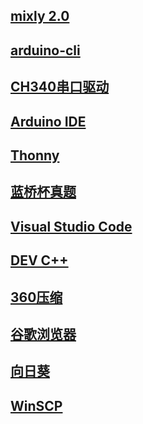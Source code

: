 ## [mixly 2.0](http://www.cele-tech.com:5000/sharing/m949pbl1c)

## [arduino-cli](https://downloads.arduino.cc/arduino-cli/arduino-cli_latest_Windows_64bit.zip)

## [CH340串口驱动](https://www.wch.cn/downloads/file/65.html)

## [Arduino IDE](https://downloads.arduino.cc/arduino-ide/arduino-ide_2.3.2_Windows_64bit.exe)

## [Thonny](http://tslb.i234.me:5000/sharing/W4OpWsUwk)

## [蓝桥杯真题](http://www.cele-tech.com:5000/sharing/HK36AJjfB)

## [Visual Studio Code](https://code.visualstudio.com/docs/?dv=win64user)

## [DEV C++](https://logserviceccf.oss-cn-hangzhou.aliyuncs.com/Dev-Cpp%205.11%20TDM-GCC%204.9.2.exe)

## [360压缩](https://www.360totalsecurity.com/zh-cn/download-free-360-zip/)

## [谷歌浏览器](https://dl.google.com/tag/s/appguid%3D%7B8A69D345-D564-463C-AFF1-A69D9E530F96%7D%26iid%3D%7B8DFA7F4B-A60F-278B-84C2-338237943B54%7D%26lang%3Dzh-CN%26browser%3D5%26usagestats%3D1%26appname%3DGoogle%2520Chrome%26needsadmin%3Dprefers%26ap%3Dx64-statsdef_1%26installdataindex%3Dempty/chrome/install/ChromeStandaloneSetup64.exe)

## [向日葵](https://sunlogin.oray.com/download)

## [WinSCP](https://winscp.net/eng/download.php)
